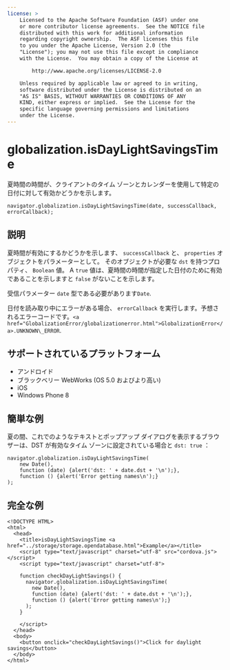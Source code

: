 ```yaml
---
license: >
    Licensed to the Apache Software Foundation (ASF) under one
    or more contributor license agreements.  See the NOTICE file
    distributed with this work for additional information
    regarding copyright ownership.  The ASF licenses this file
    to you under the Apache License, Version 2.0 (the
    "License"); you may not use this file except in compliance
    with the License.  You may obtain a copy of the License at

        http://www.apache.org/licenses/LICENSE-2.0

    Unless required by applicable law or agreed to in writing,
    software distributed under the License is distributed on an
    "AS IS" BASIS, WITHOUT WARRANTIES OR CONDITIONS OF ANY
    KIND, either express or implied.  See the License for the
    specific language governing permissions and limitations
    under the License.
---
```


# globalization.isDayLightSavingsTime

夏時間の時間が、クライアントのタイム ゾーンとカレンダーを使用して特定の日付に対して有効かどうかを示します。

    navigator.globalization.isDayLightSavingsTime(date, successCallback, errorCallback);
    

## 説明

夏時間が有効にするかどうかを示します、 `successCallback` と、 `properties` オブジェクトをパラメーターとして。 そのオブジェクトが必要な `dst` を持つプロパティ、 `Boolean` 値。 A `true` 値は、夏時間の時間が指定した日付のために有効であることを示しますと `false` がないことを示します。

受信パラメーター `date` 型である必要があります`Date`.

日付を読み取り中にエラーがある場合、 `errorCallback` を実行します。予想されるエラーコードです。`<a href="GlobalizationError/globalizationerror.html">GlobalizationError</a>.UNKNOWN\_ERROR`.

## サポートされているプラットフォーム

*   アンドロイド
*   ブラックベリー WebWorks (OS 5.0 およびより高い)
*   iOS
*   Windows Phone 8

## 簡単な例

夏の間、これでのようなテキストとポップアップ ダイアログを表示するブラウザーは、DST が有効なタイム ゾーンに設定されている場合と `dst: true` ：

    navigator.globalization.isDayLightSavingsTime(
        new Date(),
        function (date) {alert('dst: ' + date.dst + '\n');},
        function () {alert('Error getting names\n');}
    );
    

## 完全な例

    <!DOCTYPE HTML>
    <html>
      <head>
        <title>isDayLightSavingsTime <a href="../storage/storage.opendatabase.html">Example</a></title>
        <script type="text/javascript" charset="utf-8" src="cordova.js"></script>
        <script type="text/javascript" charset="utf-8">
    
        function checkDayLightSavings() {
          navigator.globalization.isDayLightSavingsTime(
            new Date(),
            function (date) {alert('dst: ' + date.dst + '\n');},
            function () {alert('Error getting names\n');}
          );
        }
    
        </script>
      </head>
      <body>
        <button onclick="checkDayLightSavings()">Click for daylight savings</button>
      </body>
    </html>